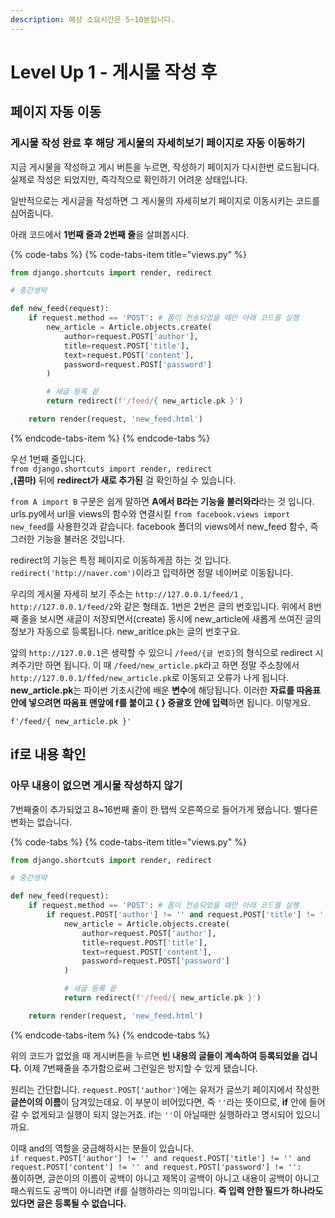 ```yaml
---
description: 예상 소요시간은 5~10분입니다.
---
```


# Level Up 1 - 게시물 작성 후

## 페이지 자동 이동

### 게시물 작성 완료 후 해당 게시물의 자세히보기 페이지로 자동 이동하기

지금 게시물을 작성하고 게시 버튼을 누르면, 작성하기 페이지가 다시한번 로드됩니다. 실제로 작성은 되었지만, 즉각적으로 확인하기 어려운 상태입니다.

일반적으로는 게시글을 작성하면 그 게시물의 자세히보기 페이지로 이동시키는 코드를 심어줍니다.

아래 코드에서 **1번째 줄과 2번째 줄**을 살펴봅시다.

{% code-tabs %}
{% code-tabs-item title="views.py" %}
```python
from django.shortcuts import render, redirect

# 중간생략

def new_feed(request):
    if request.method == 'POST': # 폼이 전송되었을 때만 아래 코드를 실행
        new_article = Article.objects.create(
            author=request.POST['author'],
            title=request.POST['title'],
            text=request.POST['content'],
            password=request.POST['password']
        )

        # 새글 등록 끝
        return redirect(f'/feed/{ new_article.pk }')

    return render(request, 'new_feed.html')
```
{% endcode-tabs-item %}
{% endcode-tabs %}

 우선 1번째 줄입니다.  
`from django.shortcuts import render, redirect`   
**,\(콤마\)** 뒤에 **redirect가 새로 추가된** 걸 확인하실 수 있습니다.

`from A import B` 구문은 쉽게 말하면 **A에서 B라는 기능을 불러와라**라는 것 입니다. urls.py에서 url을 views의 함수와 연결시킬 `from facebook.views import new_feed`를 사용한것과 같습니다. facebook 폴더의 views에서 new\_feed 함수, 즉 그러한 기능을 불러온 것입니다.

redirect의 기능은 특정 페이지로 이동하게끔 하는 것 입니다. `redirect('http://naver.com')`이라고 입력하면 정말 네이버로 이동됩니다.

우리의 게시물 자세히 보기 주소는 `http://127.0.0.1/feed/1` , `http://127.0.0.1/feed/2`와 같은 형태죠. 1번은 2번은 글의 번호입니다. 위에서 8번째 줄을 보시면 새글이 저장되면서\(create\) 동시에 new\_article에 새롭게 쓰여진 글의 정보가 자동으로 등록됩니다. new\_aritlce.pk는 글의 번호구요.

앞의  `http://127.0.0.1`은 생략할 수 있으니 `/feed/{글 번호}`의 형식으로 redirect 시켜주기만 하면 됩니다. 이 때 `/feed/new_article.pk`라고 하면 정말 주소창에서 `http://127.0.0.1/ffed/new_article.pk`로 이동되고 오류가 나게 됩니다. **new\_article.pk**는 파이썬 기초시간에 배운 **변수**에 해당됩니다. 이러한 **자료를 따옴표 안에 넣으려면 따옴표 맨앞에 f를 붙이고 { } 중괄호 안에 입력**하면 됩니다. 이렇게요.

`f'/feed/{ new_article.pk }'`

## if로 내용 확인

### 아무 내용이 없으면 게시물 작성하지 않기

7번째줄이 추가되었고 8~16번째 줄이 한 탭씩 오른쪽으로 들어가게 됐습니다. 별다른 변화는 없습니다.

{% code-tabs %}
{% code-tabs-item title="views.py" %}
```python
from django.shortcuts import render, redirect

# 중간생략

def new_feed(request):
    if request.method == 'POST': # 폼이 전송되었을 때만 아래 코드를 실행
        if request.POST['author'] != '' and request.POST['title'] != '' and request.POST['content'] != '' and request.POST['password'] != '':
            new_article = Article.objects.create(
                author=request.POST['author'],
                title=request.POST['title'],
                text=request.POST['content'],
                password=request.POST['password']
            )

            # 새글 등록 끝
            return redirect(f'/feed/{ new_article.pk }')

    return render(request, 'new_feed.html')
```
{% endcode-tabs-item %}
{% endcode-tabs %}

위의 코드가 없었을 때 게시버튼을 누르면 **빈 내용의 글들이 계속하여 등록되었을 겁니다.** 이제 7번째줄을 추가함으로써 그런일은 방지할 수 있게 됐습니다.

원리는 간단합니다. `request.POST['author']`에는 유저가 글쓰기 페이지에서 작성한 **글쓴이의 이름**이 담겨있는데요. 이 부분이 비어있다면, 즉 `''`라는 뜻이므로, **if** 안에 들어갈 수 없게되고 실행이 되지 않는거죠. if는 `''`이 아닐때만 실행하라고 명시되어 있으니까요.

이때 and의 역할을 궁금해하시는 분들이 있습니다.  
`if request.POST['author'] != '' and request.POST['title'] != '' and request.POST['content'] != '' and request.POST['password'] != '':`  
풀이하면, 글쓴이의 이름이 공백이 아니고 제목이 공백이 아니고 내용이 공백이 아니고 패스워드도 공백이 아니라면 if를 실행하라는 의미입니다. **즉 입력 안한 필드가 하나라도 있다면 글은 등록될 수 없습니다.**

